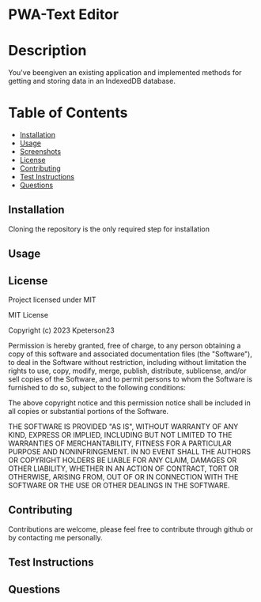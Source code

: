 # PWA-Text Editor

# Description

You've beengiven an existing application and implemented methods for getting and storing data in an IndexedDB database.

# Table of Contents

- [Installation](#installation)
- [Usage](#usage)
- [Screenshots](#screenshots)
- [License](#license)
- [Contributing](#contributing)
- [Test Instructions](#test-instructions)
- [Questions](#questions)

## Installation

Cloning the repository is the only required step for installation

## Usage

## License

Project licensed under MIT

MIT License

Copyright (c) 2023 Kpeterson23

Permission is hereby granted, free of charge, to any person obtaining a copy of this software and associated documentation files (the "Software"), to deal in the Software without restriction, including without limitation the rights to use, copy, modify, merge, publish, distribute, sublicense, and/or sell copies of the Software, and to permit persons to whom the Software is furnished to do so, subject to the following conditions:

The above copyright notice and this permission notice shall be included in all copies or substantial portions of the Software.

THE SOFTWARE IS PROVIDED "AS IS", WITHOUT WARRANTY OF ANY KIND, EXPRESS OR IMPLIED, INCLUDING BUT NOT LIMITED TO THE WARRANTIES OF MERCHANTABILITY, FITNESS FOR A PARTICULAR PURPOSE AND NONINFRINGEMENT. IN NO EVENT SHALL THE AUTHORS OR COPYRIGHT HOLDERS BE LIABLE FOR ANY CLAIM, DAMAGES OR OTHER LIABILITY, WHETHER IN AN ACTION OF CONTRACT, TORT OR OTHERWISE, ARISING FROM, OUT OF OR IN CONNECTION WITH THE SOFTWARE OR THE USE OR OTHER DEALINGS IN THE SOFTWARE.

## Contributing

Contributions are welcome, please feel free to contribute through github or by contacting me personally.

## Test Instructions

## Questions
